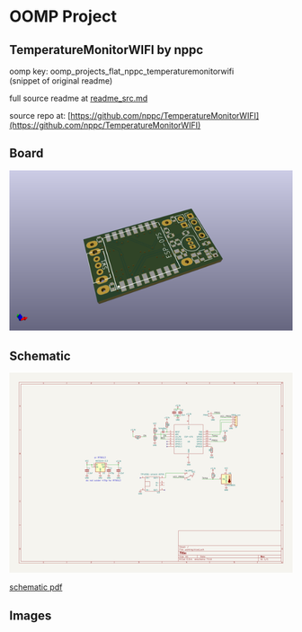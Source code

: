 # OOMP Project  
## TemperatureMonitorWIFI  by nppc  
  
oomp key: oomp_projects_flat_nppc_temperaturemonitorwifi  
(snippet of original readme)  
  
  
  full source readme at [readme_src.md](readme_src.md)  
  
source repo at: [https://github.com/nppc/TemperatureMonitorWIFI](https://github.com/nppc/TemperatureMonitorWIFI)  
## Board  
  
[![working_3d.png](working_3d_600.png)](working_3d.png)  
## Schematic  
  
[![working_schematic.png](working_schematic_600.png)](working_schematic.png)  
  
[schematic pdf](working_schematic.pdf)  
## Images  
